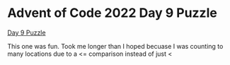 # Advent of Code 2022 Day 9 Puzzle

[Day 9 Puzzle](https://adventofcode.com/2022/day/9)

This one was fun. Took me longer than I hoped becuase I was counting to many locations due to a <= comparison instead of just <
